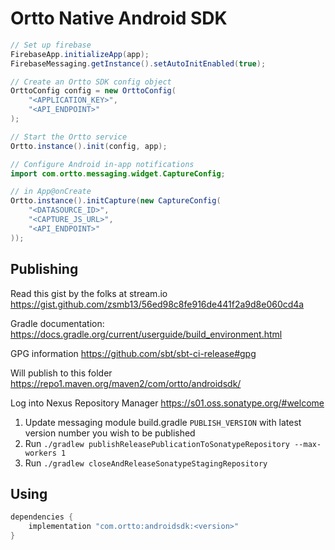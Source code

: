 
# Ortto Native Android SDK


```java 
// Set up firebase
FirebaseApp.initializeApp(app);
FirebaseMessaging.getInstance().setAutoInitEnabled(true);

// Create an Ortto SDK config object
OrttoConfig config = new OrttoConfig(
    "<APPLICATION_KEY>",
    "<API_ENDPOINT>"
);

// Start the Ortto service
Ortto.instance().init(config, app);

// Configure Android in-app notifications
import com.ortto.messaging.widget.CaptureConfig;

// in App@onCreate
Ortto.instance().initCapture(new CaptureConfig(
    "<DATASOURCE_ID>",
    "<CAPTURE_JS_URL>",
    "<API_ENDPOINT>"
));
```


## Publishing

Read this gist by the folks at stream.io https://gist.github.com/zsmb13/56ed98c8fe916de441f2a9d8e060cd4a

Gradle documentation: https://docs.gradle.org/current/userguide/build_environment.html 

GPG information https://github.com/sbt/sbt-ci-release#gpg 

Will publish to this folder https://repo1.maven.org/maven2/com/ortto/androidsdk/

Log into Nexus Repository Manager https://s01.oss.sonatype.org/#welcome 

1. Update messaging module build.gradle `PUBLISH_VERSION` with latest version number you wish to be published
2. Run `./gradlew publishReleasePublicationToSonatypeRepository --max-workers 1`
3. Run `./gradlew closeAndReleaseSonatypeStagingRepository`

## Using

```groovy
dependencies {
    implementation "com.ortto:androidsdk:<version>"
}
```
